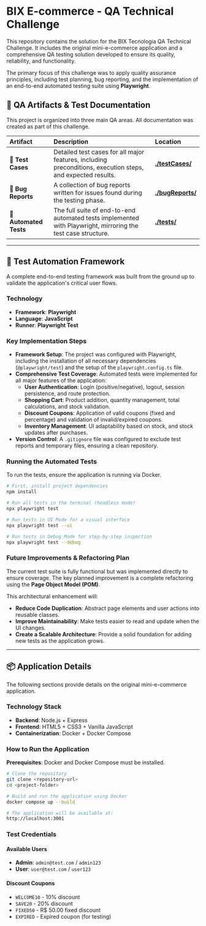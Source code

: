 # BIX E-commerce - QA Technical Challenge

This repository contains the solution for the BIX Tecnologia QA Technical Challenge. It includes the original mini-e-commerce application and a comprehensive QA testing solution developed to ensure its quality, reliability, and functionality.

The primary focus of this challenge was to apply quality assurance principles, including test planning, bug reporting, and the implementation of an end-to-end automated testing suite using **Playwright**.

## 📂 QA Artifacts & Test Documentation

This project is organized into three main QA areas. All documentation was created as part of this challenge.

| Artifact | Description | Location |
| :--- | :--- | :--- |
| 📝 **Test Cases** | Detailed test cases for all major features, including preconditions, execution steps, and expected results. | **[./testCases/](./testCases/)** |
| 🐛 **Bug Reports** | A collection of bug reports written for issues found during the testing phase. | **[./bugReports/](./bugReports/)** |
| 🤖 **Automated Tests** | The full suite of end-to-end automated tests implemented with Playwright, mirroring the test case structure. | **[./tests/](./tests/)** |

---

## 🚀 Test Automation Framework

A complete end-to-end testing framework was built from the ground up to validate the application's critical user flows.

### Technology

* **Framework**: **Playwright**
* **Language**: **JavaScript**
* **Runner**: **Playwright Test**

### Key Implementation Steps

* **Framework Setup**: The project was configured with Playwright, including the installation of all necessary dependencies (`@playwright/test`) and the setup of the `playwright.config.ts` file.
* **Comprehensive Test Coverage**: Automated tests were implemented for all major features of the application:
    * **User Authentication**: Login (positive/negative), logout, session persistence, and route protection.
    * **Shopping Cart**: Product addition, quantity management, total calculations, and stock validation.
    * **Discount Coupons**: Application of valid coupons (fixed and percentage) and validation of invalid/expired coupons.
    * **Inventory Management**: UI adaptability based on stock, and stock updates after purchases.
* **Version Control**: A `.gitignore` file was configured to exclude test reports and temporary files, ensuring a clean repository.

### Running the Automated Tests

To run the tests, ensure the application is running via Docker.

```bash
# First, install project dependencies
npm install

# Run all tests in the terminal (headless mode)
npx playwright test

# Run tests in UI Mode for a visual interface
npx playwright test --ui

# Run tests in Debug Mode for step-by-step inspection
npx playwright test --debug
```

### Future Improvements & Refactoring Plan

The current test suite is fully functional but was implemented directly to ensure coverage. The key planned improvement is a complete refactoring using the **Page Object Model (POM)**.

This architectural enhancement will:
* **Reduce Code Duplication**: Abstract page elements and user actions into reusable classes.
* **Improve Maintainability**: Make tests easier to read and update when the UI changes.
* **Create a Scalable Architecture**: Provide a solid foundation for adding new tests as the application grows.

---

## 📦 Application Details

The following sections provide details on the original mini-e-commerce application.

### Technology Stack

-   **Backend**: Node.js + Express
-   **Frontend**: HTML5 + CSS3 + Vanilla JavaScript
-   **Containerization**: Docker + Docker Compose

### How to Run the Application

**Prerequisites**: Docker and Docker Compose must be installed.

```bash
# Clone the repository
git clone <repository-url>
cd <project-folder>

# Build and run the application using Docker
docker compose up --build

# The application will be available at:
http://localhost:3001
```

### Test Credentials

#### Available Users

-   **Admin**: `admin@test.com` / `admin123`
-   **User**: `user@test.com` / `user123`

#### Discount Coupons

-   `WELCOME10` - 10% discount
-   `SAVE20` - 20% discount
-   `FIXED50` - R$ 50.00 fixed discount
-   `EXPIRED` - Expired coupon (for testing)